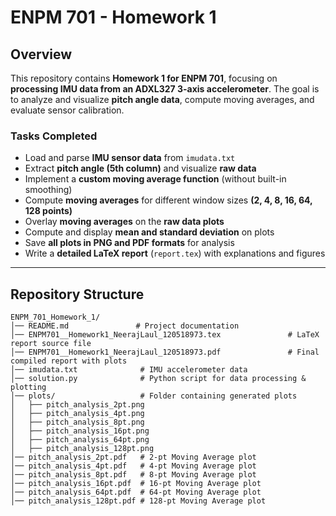 # ENPM 701 - Homework 1 

## Overview
This repository contains **Homework 1 for ENPM 701**, focusing on **processing IMU data from an ADXL327 3-axis accelerometer**. The goal is to analyze and visualize **pitch angle data**, compute moving averages, and evaluate sensor calibration.

### **Tasks Completed**
- Load and parse **IMU sensor data** from `imudata.txt`
- Extract **pitch angle (5th column)** and visualize **raw data**
- Implement a **custom moving average function** (without built-in smoothing)
- Compute **moving averages** for different window sizes **(2, 4, 8, 16, 64, 128 points)**
- Overlay **moving averages** on the **raw data plots**
- Compute and display **mean and standard deviation** on plots
- Save **all plots in PNG and PDF formats** for analysis
- Write a **detailed LaTeX report** (`report.tex`) with explanations and figures

---

## Repository Structure
```plaintext
ENPM_701_Homework_1/
│── README.md               # Project documentation
│── ENPM701__Homework1_NeerajLaul_120518973.tex               # LaTeX report source file
│── ENPM701__Homework1_NeerajLaul_120518973.pdf               # Final compiled report with plots
│── imudata.txt              # IMU accelerometer data
│── solution.py              # Python script for data processing & plotting
│── plots/                   # Folder containing generated plots
│   ├── pitch_analysis_2pt.png
│   ├── pitch_analysis_4pt.png
│   ├── pitch_analysis_8pt.png
│   ├── pitch_analysis_16pt.png
│   ├── pitch_analysis_64pt.png
│   ├── pitch_analysis_128pt.png
│── pitch_analysis_2pt.pdf   # 2-pt Moving Average plot
│── pitch_analysis_4pt.pdf   # 4-pt Moving Average plot
│── pitch_analysis_8pt.pdf   # 8-pt Moving Average plot
│── pitch_analysis_16pt.pdf  # 16-pt Moving Average plot
│── pitch_analysis_64pt.pdf  # 64-pt Moving Average plot
│── pitch_analysis_128pt.pdf # 128-pt Moving Average plot
